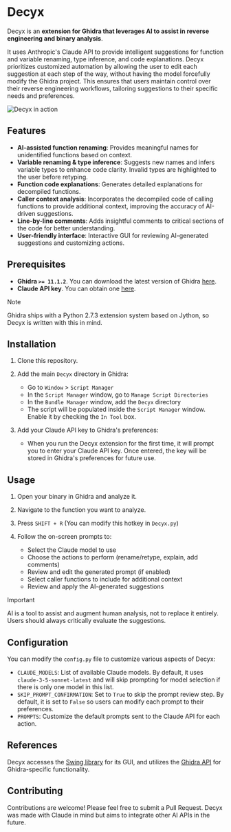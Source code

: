 # Decyx

Decyx is an __extension for Ghidra that leverages AI to assist in reverse engineering and binary analysis__.

It uses Anthropic's Claude API to provide intelligent suggestions for function and variable renaming, type inference, and code explanations. Decyx prioritizes customized automation by allowing the user to edit each suggestion at each step of the way, without having the model forcefully modify the Ghidra project. This ensures that users maintain control over their reverse engineering workflows, tailoring suggestions to their specific needs and preferences.

![Decyx in action](imgs/showcase.gif)

## Features

- **AI-assisted function renaming**: Provides meaningful names for unidentified functions based on context.
- **Variable renaming & type inference**: Suggests new names and infers variable types to enhance code clarity. Invalid types are highlighted to the user before retyping.
- **Function code explanations**: Generates detailed explanations for decompiled functions.
- **Caller context analysis**: Incorporates the decompiled code of calling functions to provide additional context, improving the accuracy of AI-driven suggestions.
- **Line-by-line comments**: Adds insightful comments to critical sections of the code for better understanding.
- **User-friendly interface**: Interactive GUI for reviewing AI-generated suggestions and customizing actions.

## Prerequisites

- __Ghidra `>= 11.1.2`__. You can download the latest version of Ghidra [here](https://ghidra-sre.org).
- __Claude API key__. You can obtain one [here](https://www.anthropic.com/api).

> [!NOTE]
> Ghidra ships with a Python 2.7.3 extension system based on Jython, so Decyx is written with this in mind.

## Installation

1. Clone this repository.

2. Add the main `Decyx` directory in Ghidra:
   - Go to `Window` > `Script Manager`
   - In the `Script Manager` window, go to `Manage Script Directories`
   - In the `Bundle Manager` window, add the `Decyx` directory
   - The script will be populated inside the `Script Manager` window. Enable it by checking the `In Tool` box.

3. Add your Claude API key to Ghidra's preferences:
   - When you run the Decyx extension for the first time, it will prompt you to enter your Claude API key. Once entered, the key will be stored in Ghidra's preferences for future use.

## Usage

1. Open your binary in Ghidra and analyze it.

2. Navigate to the function you want to analyze.

3. Press `SHIFT + R` (You can modify this hotkey in `Decyx.py`)

4. Follow the on-screen prompts to:
   - Select the Claude model to use
   - Choose the actions to perform (rename/retype, explain, add comments)
   - Review and edit the generated prompt (if enabled)
   - Select caller functions to include for additional context
   - Review and apply the AI-generated suggestions
   
> [!IMPORTANT]
> AI is a tool to assist and augment human analysis, not to replace it entirely. Users should always critically evaluate the suggestions.

## Configuration

You can modify the `config.py` file to customize various aspects of Decyx:

- `CLAUDE_MODELS`: List of available Claude models. By default, it uses `claude-3-5-sonnet-latest` and will skip prompting for model selection if there is only one model in this list.
- `SKIP_PROMPT_CONFIRMATION`: Set to `True` to skip the prompt review step. By default, it is set to `False` so users can modify each prompt to their preferences.
- `PROMPTS`: Customize the default prompts sent to the Claude API for each action.

## References

Decyx accesses the [Swing library](https://docs.oracle.com/javase/8/docs/api/javax/swing/package-summary.html) for its GUI, and utilizes the [Ghidra API](https://ghidra.re/ghidra_docs/api/) for Ghidra-specific functionality.

## Contributing

Contributions are welcome! Please feel free to submit a Pull Request. Decyx was made with Claude in mind but aims to integrate other AI APIs in the future.
